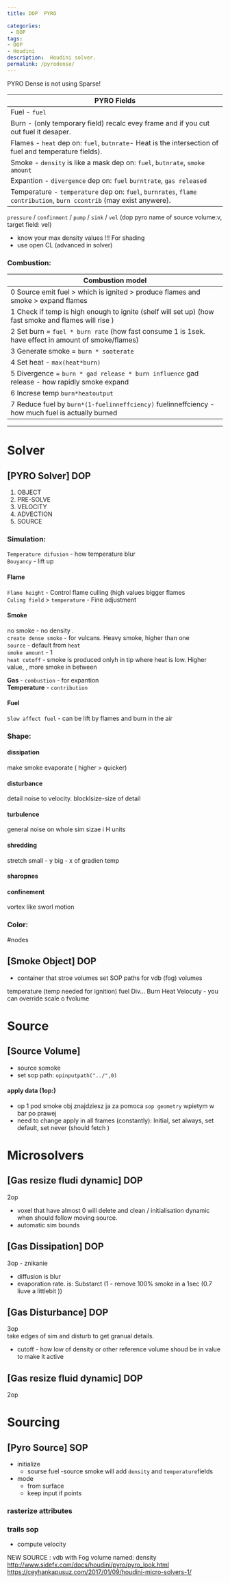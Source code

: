 ```yaml
---
title: DOP  PYRO

categories:
 - DOP
tags:
- DOP
- Houdini
description:  Houdini solver.
permalink: /pyrodense/
---
```



PYRO Dense is not using Sparse!

| PYRO Fields |
| --- |
|Fuel - `fuel`       
|Burn - (only temporary field) recalc evey frame and if you cut out fuel it desaper.     
|Flames - `heat`  dep on: `fuel`, `butnrate`- Heat is the intersection of fuel and temperature fields).  
|Smoke - `density`    is like a mask    dep on:  `fuel`, `butnrate`, `smoke amount `  
|Expantion - `divergence`  dep on: `fuel` `burntrate`, `gas released`    
|Temperature - `temperature`  dep on: `fuel`, `burnrates`, `flame contribution`, `burn ccontrib` (may exist anywere).     

`pressure` / `confinment` / `pump` / `sink` / `vel`    (dop pyro name of source volume:v, target field: vel)    

- know your max density values !!! For shading
- use open CL (advanced in solver)  



### Combustion:

| Combustion model |
| - |
|0 Source emit fuel > which is ignited > produce flames and smoke > expand flames    
|1 Check if temp is high enough to ignite (shelf will set up) (how fast smoke and flames will rise )        
|2 Set burn = `fuel * burn rate` (how fast consume 1 is 1sek. have effect in amount of smoke/flames)     
|3 Generate smoke  = `burn * sooterate`     
|4 Set heat - `max(heat*burn)`   
|5 Divergence =  `burn * gad release * burn influence`   gad release - how rapidly smoke expand  
|6 Increse temp `burn*heatoutput`    
|7 Reduce fuel by `burn*(1-fuelinneffciency)` fuelinneffciency - how much fuel is actually burned   

---


# Solver
## [PYRO Solver] DOP

1. OBJECT   
2. PRE-SOLVE   
3. VELOCITY   
4. ADVECTION    
5. SOURCE   


### Simulation:
`Temperature difusion` - how temperature blur  
`Bouyancy`  - lift up



#### Flame
`Flame height` - Control flame culling (high values bigger flames  
`Culing field` > `temperature` - Fine adjustment   
#### Smoke
no smoke - no density .   
`create dense smoke` - for vulcans. Heavy smoke, higher than one    
`source` - default from `heat`  
`smoke amount` - 1    
`heat cutoff` - smoke is produced onlyh in tip where heat is low. Higher value, , more smoke in between    

**Gas**   - `combustion` - for expantion    
**Temperature** - `contribution`    
#### Fuel
`Slow affect fuel` - can be lift by flames and burn in the air    
### Shape:

#### dissipation
make smoke evaporate (  higher > quicker)   
#### disturbance
detail noise to velocity. blocklsize-size of detail   
#### turbulence
 general noise on whole  sim  sizae i H units   
#### shredding   
stretch small - y big - x of gradien temp    
#### sharopnes  
#### confinement  
vortex like sworl motion       


### Color:



#nodes
## [Smoke Object]  DOP
- container that stroe volumes  set SOP paths  for vdb (fog) volumes


temperature  (temp needed for ignition)
fuel
Div...
Burn
Heat
Velocuty
	 - you can override scale o fvolume

# Source
## [Source Volume]
- source somoke
- set sop path: `opinputpath("../",0)`

#### apply data (1op:)
- op 1 pod smoke obj znajdziesz ja za pomoca `sop geometry` wpietym w bar po prawej   
- need to change apply in all frames (constantly): Initial, set always, set default, set never (should fetch )


# Microsolvers

## [Gas resize fludi dynamic] DOP  
2op   
- voxel that have almost 0 will delete and clean / initialisation dynamic when should follow moving source.   
- automatic sim bounds

## [Gas Dissipation]  DOP
3op - znikanie   
- diffusion is blur
- evaporation rate. is: Substarct (1 - remove 100% smoke in a 1sec (0.7 liuve a littlebit ))

## [Gas Disturbance]  DOP  
3op  
take edges of sim and disturb to get granual details.
- cutoff - how low of density or other reference volume shoud be in value to make it active

## [Gas resize fluid dynamic]  DOP
2op  




# Sourcing


## [Pyro Source] SOP

- initialize
 	- sourse fuel
	-source smoke will add  `density` and  `temperature`fields
- mode
	- from surface
	- keep input if points

### rasterize attributes  

### trails sop
- compute velocity

NEW SOURCE :
vdb with Fog volume named: density
http://www.sidefx.com/docs/houdini/pyro/pyro_look.html  
https://ceyhankapusuz.com/2017/01/09/houdini-micro-solvers-1/
